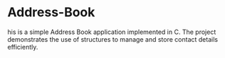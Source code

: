 # Address-Book
his is a simple Address Book application implemented in C. The project demonstrates the use of structures to manage and store contact details efficiently.
